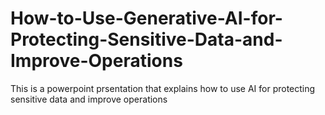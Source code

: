 # How-to-Use-Generative-AI-for-Protecting-Sensitive-Data-and-Improve-Operations
This is a powerpoint prsentation that explains how to use AI for protecting sensitive data and improve operations
